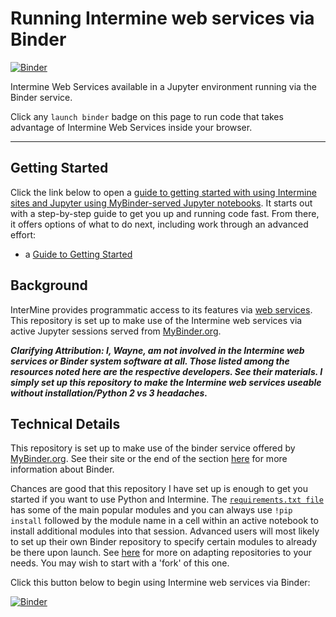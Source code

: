 # Running Intermine web services via Binder

[![Binder](https://beta.mybinder.org/badge.svg)](https://beta.mybinder.org/v2/gh/fomightez/intermine-binder/master?filepath=index.ipynb)

Intermine Web Services available in a Jupyter environment running via the Binder service.

Click any `launch binder` badge on this page to run code that takes advantage of Intermine Web Services inside your browser.

----

Getting Started
---------------

Click the link below to open a [guide to getting started with using Intermine sites and Jupyter using MyBinder-served Jupyter notebooks](https://github.com/fomightez/guide_to_intermine-binder). It starts out with a step-by-step guide to get you up and running code fast. From there, it offers options of what to do next, including work through an advanced effort:

* a [Guide to Getting Started](https://github.com/fomightez/guide_to_intermine-binder)


Background
----------

InterMine provides programmatic access to its features via [web services](http://intermine.readthedocs.io/en/latest/web-services/). This repository is set up to make use of the Intermine web services via active Jupyter sessions served from [MyBinder.org](https://mybinder.org/).

***Clarifying Attribution: I, Wayne, am not involved in the Intermine web services or Binder system software at all. Those listed among the resources noted here are the respective developers. See their materials. I simply set up this repository to make the Intermine web services useable without installation/Python 2 vs 3 headaches.***

Technical Details
-----------------

This repository is set up to make use of the binder service offered by [MyBinder.org](https://mybinder.org/). See their site or the end of the section [here](https://github.com/fomightez/guide_to_intermine-binder/blob/master/part_2.md#mybinderorgbinder-and-github) for more information about Binder.

Chances are good that this repository I have set up is enough to get you started if you want to use Python and Intermine. The [`requirements.txt file`](https://github.com/fomightez/intermine-binder/blob/master/requirements.txt) has some of the main popular modules and you can always use `!pip install` followed by the module name in a cell within an active notebook to install additional modules into that session. Advanced users will most likely to set up their own Binder repository to specify certain modules to already be there upon launch. See [here](https://github.com/fomightez/guide_to_intermine-binder/blob/master/part_2.md#mybinderorgbinder-and-github) for more on adapting repositories to your needs. You may wish to start with a 'fork' of this one.

Click this button below to begin using Intermine web services via Binder:

[![Binder](https://beta.mybinder.org/badge.svg)](https://beta.mybinder.org/v2/gh/fomightez/intermine-binder/master?filepath=index.ipynb)
